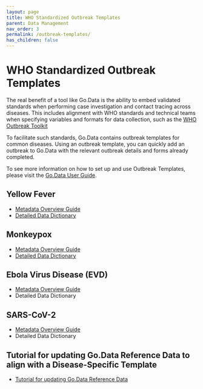 ```yaml
---
layout: page
title: WHO Standardized Outbreak Templates
parent: Data Management
nav_order: 3
permalink: /outbreak-templates/
has_children: false
---
```


# WHO Standardized Outbreak Templates
The real benefit of a tool like Go.Data is the ability to embed validated standards when performing case investigation and contact tracing across diseases. This includes alignment with WHO standards and technical teams when specifying variables and formats for data collection, such as the [WHO Outbreak Toolkit](https://www.who.int/emergencies/outbreak-toolkit)

To facilitate such standards, Go.Data contains outbreak templates for common diseases. Using an outbreak template, you can quickly add an outbreak to Go.Data with the relevant outbreak details and forms already completed.

To see more information on how to set up and use Outbreak Templates, please visit the [Go.Data User Guide](https://sprcdn-assets.sprinklr.com/1652/254f53e1-35b0-4ca8-8452-99a46c413cab-1176881866.pdf).

## Yellow Fever 
- [Metadata Overview Guide](https://sprcdn-assets.sprinklr.com/1652/d56be59c-e20d-4621-ab6b-61c207732ccc-911807302.pdf)
- [Detailed Data Dictionary](https://docs.google.com/spreadsheets/d/1dPP4jsnwlXhEqlLfSzzdmitUqjnb0EsF/edit?usp=sharing&ouid=106213743316927309200&rtpof=true&sd=true)

## Monkeypox
- [Metadata Overview Guide](https://sprcdn-assets.sprinklr.com/1652/133486a8-9b49-4461-a0d7-211c140947cc-562840094.pdf)
- [Detailed Data Dictionary](https://docs.google.com/spreadsheets/d/14rz48tRfOupiuK-emaROW7gEnjcVGVCz/edit?usp=sharing&ouid=106213743316927309200&rtpof=true&sd=true)

## Ebola Virus Disease (EVD)
- [Metadata Overview Guide](https://sprcdn-assets.sprinklr.com/1652/da057fb0-29b6-4905-b2d3-e1af6b4283f3-856232029.pdf) 
- Detailed Data Dictionary

## SARS-CoV-2
- [Metadata Overview Guide](https://sprcdn-assets.sprinklr.com/1652/69a1e048-e8b7-47ea-8e90-512a50600ecd-1206687439.pdf)
- Detailed Data Dictionary

## Tutorial for updating Go.Data Reference Data to align with a Disease-Specific Template 
- [Tutorial for updating Go.Data Reference Data](https://sprcdn-assets.sprinklr.com/1652/a9b559a4-5415-4a37-8dd6-ebf8bad8bcdd-65533445.pdf)



